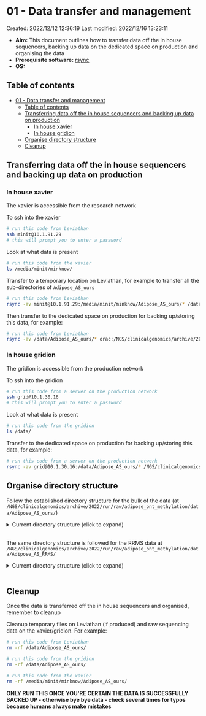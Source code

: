 # 01 - Data transfer and management

Created: 2022/12/12 12:36:19
Last modified: 2022/12/16 13:23:11

- **Aim:** This document outlines how to transfer data off the in house sequencers, backing up data on the dedicated space on production and organising the data
- **Prerequisite software:** [rsync](https://rsync.samba.org/)
- **OS:**

## Table of contents

- [01 - Data transfer and management](#01---data-transfer-and-management)
  - [Table of contents](#table-of-contents)
  - [Transferring data off the in house sequencers and backing up data on production](#transferring-data-off-the-in-house-sequencers-and-backing-up-data-on-production)
    - [In house xavier](#in-house-xavier)
    - [In house gridion](#in-house-gridion)
  - [Organise directory structure](#organise-directory-structure)
  - [Cleanup](#cleanup)

## Transferring data off the in house sequencers and backing up data on production

### In house xavier

The xavier is accessible from the research network

To ssh into the xavier

```bash
# run this code from Leviathan
ssh minit@10.1.91.29
# this will prompt you to enter a password
```

Look at what data is present

```bash
# run this code from the xavier
ls /media/minit/minknow/
```

Transfer to a temporary location on Leviathan, for example to transfer all the sub-directories of `Adipose_AS_ours`

```bash
# run this code from Leviathan
rsync -av minit@10.1.91.29:/media/minit/minknow/Adipose_AS_ours/* /data/Adipose_AS_ours/
```

Then transfer to the dedicated space on production for backing up/storing this data, for example:

```bash
# run this code from Leviathan
rsync -av /data/Adipose_AS_ours/* orac:/NGS/clinicalgenomics/archive/2022/run/raw/adipose_ont_methylation/data/Adipose_AS_ours/
```

### In house gridion

The gridion is accessible from the production network

To ssh into the gridion

```bash
# run this code from a server on the production network
ssh grid@10.1.30.16
# this will prompt you to enter a password
```

Look at what data is present

```bash
# run this code from the gridion
ls /data/
```

Transfer to the dedicated space on production for backing up/storing this data, for example:

```bash
# run this code from a server on the production network
rsync -av grid@10.1.30.16:/data/Adipose_AS_ours/* /NGS/clinicalgenomics/archive/2022/run/raw/adipose_ont_methylation/data/Adipose_AS_ours/
```

## Organise directory structure

Follow the established directory structure for the bulk of the data (at `/NGS/clinicalgenomics/archive/2022/run/raw/adipose_ont_methylation/data/Adipose_AS_ours/`)

<details><summary markdown="span">Current directory structure (click to expand)</summary>

```bash
/NGS/clinicalgenomics/archive/2022/run/raw/adipose_ont_methylation/data/Adipose_AS_ours
├── [ 110]  AB1052A
│   ├── [  57]  run1
│   ├── [  57]  run2
│   ├── [  57]  run3
│   ├── [  57]  run4
│   └── [  57]  run5
├── [  22]  AB1052B
│   └── [  57]  run6
├── [  26]  AB288B
│   └── [ 469]  p20shear
├── [ 132]  AB526A
│   ├── [  57]  run1
│   ├── [  57]  run2
│   ├── [  57]  run3
│   ├── [  57]  run4
│   ├── [  57]  run5
│   └── [  57]  run6
├── [ 140]  AB526B
│   ├── [  57]  run1
│   ├── [  57]  run2
│   ├── [  52]  run2b_testas
│   ├── [  57]  run3
│   ├── [  57]  run4
│   └── [  57]  run5
├── [  66]  AB740A
│   ├── [  52]  run1
│   ├── [  52]  run2
│   └── [  52]  run3
├── [ 116]  AB740B
│   ├── [  57]  run2
│   ├── [  52]  run3
│   ├── [  52]  run4
│   ├── [  52]  run5
│   └── [  52]  testasgrid
├── [  66]  AB755A
│   ├── [  52]  run1
│   ├── [  52]  run2
│   └── [  52]  run3
├── [  44]  AB755B
│   ├── [  52]  run1
│   └── [  57]  run2
├── [  66]  AB792A
│   ├── [  52]  run1
│   ├── [  52]  run2
│   └── [  57]  run3
├── [ 110]  AB792B
│   ├── [  52]  run1
│   ├── [  52]  run2
│   ├── [  52]  run3
│   ├── [  52]  run4
│   └── [  52]  run5
├── [  66]  OM1052A
│   ├── [  52]  run1
│   ├── [  52]  run2
│   └── [  52]  run3
└── [ 110]  OM1052B
    ├── [  52]  run1
    ├── [  52]  run2
    ├── [  52]  run3
    ├── [  52]  run4
    └── [  57]  run5

61 directories, 0 files
```

</details>
<br/>

The same directory structure is followed for the RRMS data at `/NGS/clinicalgenomics/archive/2022/run/raw/adipose_ont_methylation/data/Adipose_AS_RRMS/`

<details><summary markdown="span">Current directory structure (click to expand)</summary>

```bash
/NGS/clinicalgenomics/archive/2022/run/raw/adipose_ont_methylation/data/Adipose_AS_RRMS/
├── [  66]  AB740B
│   ├── [  52]  run1
│   ├── [  52]  run2
│   └── [  52]  run3
├── [  66]  AB755B
│   ├── [  52]  run1
│   ├── [  52]  run2
│   └── [  52]  run3
├── [  66]  OM1052A
│   ├── [  52]  run1
│   ├── [  52]  run2
│   └── [  52]  run3
└── [  22]  OM1052B
    └── [  52]  run1

14 directories, 0 files
```

</details>
<br/>

## Cleanup

Once the data is transferred off the in house sequencers and organised, remember to cleanup

Cleanup temporary files on Leviathan (if produced) and raw sequencing data on the xavier/gridion. For example:

```bash
# run this code from Leviathan
rm -rf /data/Adipose_AS_ours/

# run this code from the gridion
rm -rf /data/Adipose_AS_ours/

# run this code from the xavier
rm -rf /media/minit/minknow/Adipose_AS_ours/
```

**ONLY RUN THIS ONCE YOU'RE CERTAIN THE DATA IS SUCCESSFULLY BACKED UP - otherwise bye bye data - check several times for typos because humans always make mistakes**
